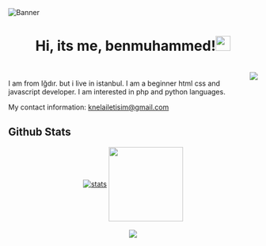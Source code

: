 <img src="https://cdn.discordapp.com/attachments/988409361367957546/1072585247675388045/benmuhammed_dev.png" alt="Banner" align="center">
<div class="Introduction" align="center"> 
<h1>Hi, its me, benmuhammed!<img src="https://raw.githubusercontent.com/barbecue/barbecue/master/media/wave.gif" height="30" weight="30"></h1><br>
</div>
<a href="https://benmuhammed.ga"><img align="right" src="https://lanyard-profile-readme.vercel.app/api/984324022739284028"></a>
<div class="about-me" align="left">

I am from Iğdır. but i live in istanbul. 
I am a beginner html css and javascript developer. I am interested in php and python languages.
 
My contact information: [knelailetisim@gmail.com](mailto:knelailetisim@gmail.com)

 <h2> Github Stats </h2>
<div class="stats" align="center"> 
<a href="https://github.com/benmuhammed"><img align="center" src="https://github-readme-stats.vercel.app/api?username=benmuhammed&show_icons=true&theme=vue-dark" alt="stats"/></a>
<a href="https://benmuhammed.ga"><img align="center" src="[https://github-readme-streak-stats.herokuapp.com/?user=benmuhammed&theme=react](https://github-profile-trophy.vercel.app/?username=benmuhamed&theme=onedark&column=7)" width="%100" height="150px"/></a><br><br>
<a href="https://benmuhammed.ga"><img align="center" src="https://github-profile-trophy.vercel.app/?username=benmuhammed&theme=discord&column=7&no-frame=true"></a><br><br>
<!--<a href="https://github.com/benmuhammed"><img align="center" width="775" src="https://activity-graph.herokuapp.com/graph?username=benmuhammed&bg_color=0D1117&color=5BCDEC&line=5BCDEC&point=FFFFFF&hide_border=true"></a>-->
</div>
